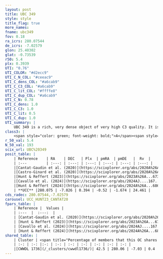 ```yaml
---
layout: post
title: UBC 349
style: style
title_flag: true
more_names: 
fname: ubc349
fov: 0.18
ra_icrs: 280.07544
de_icrs: -7.02579
glon: 25.40302
glat: -0.73539
r50: 5.4
plx: 0.3939
UTI: "0.76"
UTI_COLOR: "#d2ecc9"
UTI_C_N_COL: "#ceeac9"
UTI_C_dens_COL: "#a6cab9"
UTI_C_C3_COL: "#a6cab9"
UTI_C_lit_COL: "#ffffe8"
UTI_C_dup_COL: "#a6cab9"
UTI_C_N: 0.78
UTI_C_dens: 1.0
UTI_C_C3: 1.0
UTI_C_lit: 0.5
UTI_C_dup: 1.0
UTI_summary: |
    UBC 349 is a rich, very dense object of very high C3 quality. It is moderately studied in the literature. This object shares a moderate percentage of members with a later reported entry.
class3: |
    <span style="color: green; font-weight: bold;">A</span><span style="color: green; font-weight: bold;">A</span>
r_50_val: 5.4
N_50_val: 193
scix_url: UBC%20349
posit_table: |
    | Reference    | RA    | DEC   | Plx  | pmRA  | pmDE   |  Rv  |
    | :---         | :---: | :---: | :---: | :---: | :---: | :---: |
    |[Cantat-Gaudin et al. (2020)](https://scixplorer.org/abs/2020A%26A...640A...1C) | 280.081 | -7.027 | 0.381 | -0.514 | -1.67 | -- |
    |[Castro-Ginard et al. (2020)](https://scixplorer.org/abs/2020A%26A...635A..45C) | 280.08 | -7.036 | 0.385 | -0.508 | -1.657 | -- |
    |[Hunt & Reffert (2023)](https://scixplorer.org/abs/2023A%26A...673A.114H) | 280.061 | -7.025 | 0.391 | -0.525 | -1.68 | 26.416 |
    |[Cavallo et al. (2024)](https://scixplorer.org/abs/2024AJ....167...12C) | 280.071 | -7.033 | 0.394 | -- | -- | -- |
    |[Hunt & Reffert (2024)](https://scixplorer.org/abs/2024A%26A...686A..42H) | 280.061 | -7.025 | 0.391 | -0.525 | -1.68 | 26.416 |
    | **UCC** |280.075 | -7.026 | 0.394 | -0.52 | -1.674 | 24.461 | 
cds_radec: 280.07544,-7.02579
carousel: UCC_HUNT23_CANTAT20
fpars_table: |
    | Reference |  Values |
    | :---  |  :---:  |
    | [Cantat-Gaudin et al. (2020)](https://scixplorer.org/abs/2020A%26A...640A...1C) | `AVNN=1.35, DMNN=11.91, AgeNN=8.31` |
    | [Hunt & Reffert (2023)](https://scixplorer.org/abs/2023A%26A...673A.114H) | `AV50=2.437, diffAV50=2.452, MOD50=11.776, logAge50=8.023` |
    | [Cavallo et al. (2024)](https://scixplorer.org/abs/2024AJ....167...12C) | `AV50=2.85, dMod50=10.99, logAge50=8.27, [Fe/H]50=-0.81` |
    | [Hunt & Reffert (2024)](https://scixplorer.org/abs/2024A%26A...686A..42H) | `MassJ=2298.30` |
shared_table: |
    | Cluster | <span title="Percentage of members that this OC shares with the ones listed">%</span>   | RA   | DEC   | Plx   | pmRA  | pmDE  | Rv | UTI |
    | :-: | :-: |:-: | :-: | :-: | :-: | :-: | :-: | :-: |
    |[CWWDL 1736](/_clusters/cwwdl1736/)| 42.5 | 280.06 | -7.03 | 0.4 | -0.5 | -1.68 | 25.46 |0.01 |
---
```

